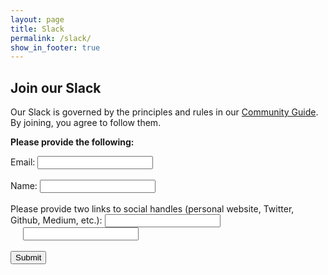 ```yaml
---
layout: page
title: Slack
permalink: /slack/
show_in_footer: true
---
```


## Join our Slack

Our Slack is governed by the principles and rules in our [Community Guide](/community-guide). By joining, you agree to follow them.

**Please provide the following:**

<form action="https://ancient-ridge-68647.herokuapp.com/signup" method="POST" target="_blank">
  Email: <input type="email" required name="email"><br><br>
  Name: <input type="text" required name="name" /><br><br>
  Please provide two links to social handles (personal website, Twitter, Github, Medium, etc.): <input required type="url" name="social_media_1"><input style="margin-left: 20px;" type="url" required name="social_media_2"><br><br>
  <input type="hidden" name="team_id" value="T0M2JM76F" />
  <input type="hidden" name="redirect_uri" value="https://techworkerscoalition.org/slack-thanks" />
  <input type="submit" value="Submit">
</form>
